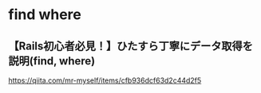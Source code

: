 # find where
## 【Rails初心者必見！】ひたすら丁寧にデータ取得を説明(find, where)
https://qiita.com/mr-myself/items/cfb936dcf63d2c44d2f5